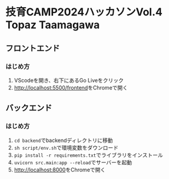 # 技育CAMP2024ハッカソンVol.4 Topaz Taamagawa

## フロントエンド

### はじめ方
1. VScodeを開き、右下にあるGo Liveをクリック
2. <http://localhost:5500/frontend>をChromeで開く

## バックエンド

### はじめ方
1. `cd backend`でbackendディレクトリに移動
2. `sh script/env.sh`で環境変数をダウンロード
3. `pip install -r requirements.txt`でライブラリをインストール
4. `uvicorn src.main:app --reload`でサーバーを起動
5. <http://localhost:8000>をChromeで開く
